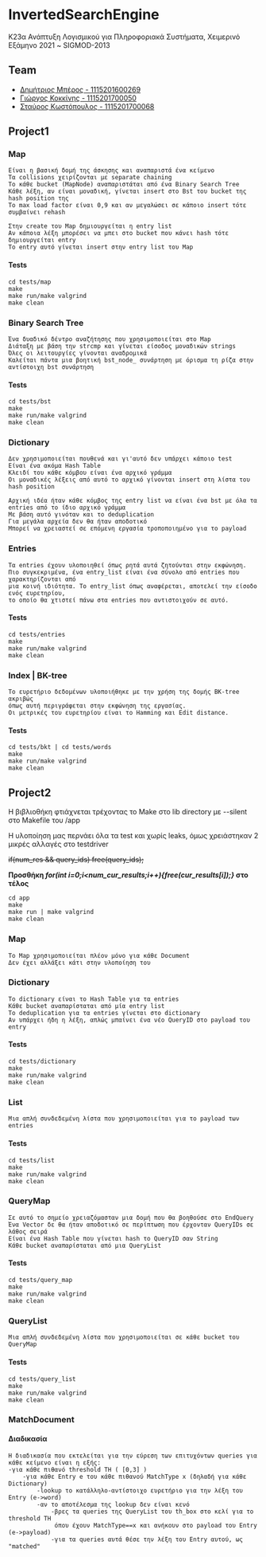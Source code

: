 # InvertedSearchEngine
Κ23α Ανάπτυξη Λογισμικού για Πληροφοριακά Συστήματα, Χειμερινό Εξάμηνο 2021 ~ SIGMOD-2013

## Team

- [Δημήτριος Μπέρος - 1115201600269](https://github.com/dberos)
- [Γιώργος Κοκκίνης - 1115201700050](https://github.com/Kokkinis99)
- [Σταύρος Κωστόπουλος - 1115201700068](https://github.com/stavroskostopoulos)

## Project1

### Map
    Είναι η βασική δομή της άσκησης και αναπαριστά ένα κείμενο
    Τα collisions χειρίζονται με separate chaining
    Το κάθε bucket (MapNode) αναπαριστάται από ένα Binary Search Tree
    Κάθε λέξη, αν είναι μοναδική, γίνεται insert στο Bst του bucket της hash position της
    Το max load factor είναι 0,9 και αν μεγαλώσει σε κάποιο insert τότε συμβαίνει rehash
    
    Στην create του Map δημιουργείται η entry list
    Αν κάποια λέξη μπορέσει να μπει στο bucket που κάνει hash τότε δημιουργείται entry
    Το entry αυτό γίνεται insert στην entry list του Map


#### Tests
    cd tests/map
    make
    make run/make valgrind
    make clean


### Binary Search Tree
    Ένα δυαδικό δέντρο αναζήτησης που χρησιμοποιείται στο Map
    Διάταξη με βάση την strcmp και γίνεται είσοδος μοναδικών strings
    Όλες οι λειτουργίες γίνονται αναδρομικά
    Καλείται πάντα μια βοητική bst_node_ συνάρτηση με όρισμα τη ρίζα στην αντίστοιχη bst συνάρτηση
 

#### Tests
    cd tests/bst
    make
    make run/make valgrind
    make clean

### Dictionary
    Δεν χρησιμοποιείται πουθενά και γι'αυτό δεν υπάρχει κάποιο test
    Είναι ένα ακόμα Hash Table
    Κλειδί του κάθε κόμβου είναι ένα αρχικό γράμμα
    Οι μοναδικές λέξεις από αυτό το αρχικό γίνονται insert στη λίστα του hash position

    Αρχική ιδέα ήταν κάθε κόμβος της entry list να είναι ένα bst με όλα τα entries από το ίδιο αρχικό γράμμα
    Με βάση αυτό γινόταν και το deduplication
    Για μεγάλα αρχεία δεν θα ήταν αποδοτικό
    Μπορεί να χρειαστεί σε επόμενη εργασία τροποποιημένο για το payload


### Entries
    Τα entries έχουν υλοποιηθεί όπως ρητά αυτά ζητούνται στην εκφώνηση.
    Πιο συγκεκριμένα, ένα entry_list είναι ένα σύνολο από entries που χαρακτηρίζονται από
    μια κοινή ιδιότητα. Το entry_list όπως αναφέρεται, αποτελεί την είσοδο ενός ευρετηρίου,
    το οποίο θα χτιστεί πάνω στα entries που αντιστοιχούν σε αυτό.

#### Tests
    cd tests/entries
    make
    make run/make valgrind
    make clean
    
    
### Index | BK-tree

    Το ευρετήριο δεδομένων υλοποιήθηκε με την χρήση της δομής BK-tree ακριβώς 
    όπως αυτή περιγράφεται στην εκφώνηση της εργασίας.
    Οι μετρικές του ευρετηρίου είναι το Hamming και Edit distance.
    
#### Tests
    cd tests/bkt | cd tests/words
    make
    make run/make valgrind
    make clean


## Project2

Η βιβλιοθήκη φτιάχνεται τρέχοντας το Make στο lib directory με --silent στο Makefile του /app

Η υλοποίηση μας περνάει όλα τα test και χωρίς leaks, όμως χρειάστηκαν 2 μικρές αλλαγές στο testdriver

~~if(num_res && query_ids) free(query_ids);~~

**Προσθήκη _for(int i=0;i<num_cur_results;i++){free(cur_results[i]);}_ στο τέλος**
    
    cd app
    make
    make run | make valgrind
    make clean

### Map
    Το Map χρησιμοποιείται πλέον μόνο για κάθε Document 
    Δεν έχει αλλάξει κάτι στην υλοποίηση του

### Dictionary 

    Το dictionary είναι το Hash Table για τα entries
    Κάθε bucket αναπαρίσταται από μία entry list
    Το deduplication για τα entries γίνεται στο dictionary
    Αν υπάρχει ήδη η λέξη, απλώς μπαίνει ένα νέο QueryID στο payload του entry

#### Tests
    cd tests/dictionary
    make
    make run/make valgrind
    make clean

### List

    Μια απλή συνδεδεμένη λίστα που χρησιμοποιείται για το payload των entries

#### Tests
    cd tests/list
    make
    make run/make valgrind
    make clean

### QueryMap

    Σε αυτό το σημείο χρειαζόμασταν μια δομή που θα βοηθούσε στο EndQuery
    Ένα Vector δε θα ήταν αποδοτικό σε περίπτωση που έρχονταν QueryIDs σε λάθος σειρά
    Είναι ένα Hash Table που γίνεται hash το QueryID σαν String
    Κάθε bucket αναπαρίσταται από μια QueryList

#### Tests
    cd tests/query_map
    make
    make run/make valgrind
    make clean

### QueryList

    Μια απλή συνδεδεμένη λίστα που χρησιμοποιείται σε κάθε bucket του QueryMap

#### Tests
    cd tests/query_list
    make
    make run/make valgrind
    make clean

### MatchDocument

#### Διαδικασία
    Η διαδικασία που εκτελείται για την εύρεση των επιτυχόντων queries για κάθε κείμενο είναι η εξής:
    -για κάθε πιθανό threshold TH ( [0,3] )
        -για κάθε Entry e του κάθε πιθανού MatchType x (δηλαδή για κάθε Dictionary)
            -lookup το κατάλληλο-αντίστοιχο ευρετήριο για την λέξη του Entry (e->word)
            -αν το αποτέλεσμα της loοkup δεν είναι κενό
                -βρες τα queries της QueryList του th_box στο κελί για το threshold TH
                 όπου έχουν MatchType==x και ανήκουν στο payload του Entry (e->payload)
                -για τα queries αυτά θέσε την λέξη του Εntry αυτού, ως "matched"
            
